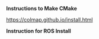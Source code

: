 **Instructions to Make CMake** 

https://colmap.github.io/install.html


**Instruction for ROS Install**
